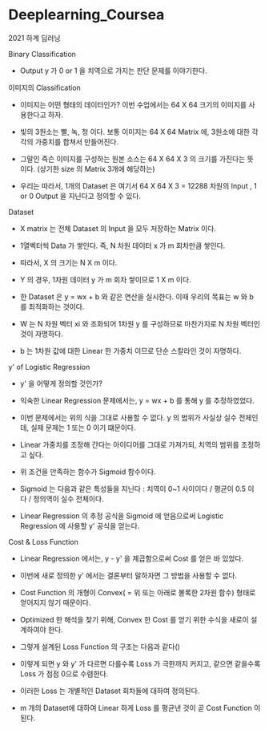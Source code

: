 # Deeplearning_Coursea
2021 하계 딥러닝

Binary Classification

- Output y 가 0 or 1 을 치역으로 가지는 판단 문제를 이야기한다.


이미지의 Classification

- 이미지는 어떤 형태의 데이터인가? 이번 수업에서는 64 X 64 크기의 이미지를 사용한다고 하자.
- 빛의 3원소는 빨, 녹, 청 이다. 보통 이미지는 64 X 64 Matrix 에, 3원소에 대한 각각의 가중치를 합쳐서 만들어진다.
- 그말인 즉슨 이미지를 구성하는 원본 소스는 64 X 64 X 3 의 크기를 가진다는 뜻 이다. (상기한 size 의 Matrix 3개에 해당하는)

- 우리는 따라서, 1개의 Dataset 은 여기서 64 X 64 X 3 = 12288 차원의 Input , 1 or 0 Output 을 지닌다고 정의할 수 있다.


Dataset

- X matrix 는 전체 Dataset 의 Input 을 모두 저장하는 Matrix 이다.
- 1열벡터씩 Data 가 쌓인다. 즉, N 차원 데이터 x 가 m 회차만큼 쌓인다.
- 따라서, X 의 크기는 N X m 이다.
- Y 의 경우, 1차원 데이터 y 가 m 회차 쌓이므로 1 X m 이다. 

- 한 Dataset 은 y = wx + b 와 같은 연산을 실시한다. 이때 우리의 목표는 w 와 b 를 최적화하는 것이다.
- W 는 N 차원 벡터 xi 와 조화되어 1차원 y 를 구성하므로 마찬가지로 N 차원 벡터인 것이 자명하다. 
- b 는 1차원 값에 대한 Linear 한 가중치 이므로 단순 스칼라인 것이 자명하다.



y' of Logistic Regression 

- y' 을 어떻게 정의할 것인가? 
- 익숙한 Linear Regression 문제에서는, y = wx + b 를 통해 y 를 추정하였었다.
- 이번 문제에서는 위의 식을 그대로 사용할 수 없다. y 의 범위가 사실상 실수 전체인데, 실제 문제는 1 또는 0 이기 떄문이다.


- Linear 가중치를 조정해 간다는 아이디어를 그대로 가져가되, 치역의 범위를 조정하고 싶다.
- 위 조건을 만족하는 함수가 Sigmoid 함수이다.
- Sigmoid 는 다음과 같은 특성들을 지닌다 : 치역이 0~1 사이이다 / 평균이 0.5 이다 / 정의역이 실수 전체이다.

- Linear Regression 의 추정 공식을 Sigmoid 에 얻음으로써 Logistic Regression 에 사용할 y' 공식을 얻는다. 



Cost & Loss Function 

- Linear Regression 에서는, y - y' 을 제곱함으로써 Cost 를 얻은 바 있었다.
- 이번에 새로 정의한 y' 에서는 결론부터 말하자면 그 방법을 사용할 수 없다.
- Cost Function 의 개형이 Convex( = 위 또는 아래로 볼록한 2차원 함수) 형태로 얻어지지 않기 때문이다.
- Optimized 한 해석을 찾기 위해, Convex 한 Cost 를 얻기 위한 수식을 새로이 설계하여야 한다.

- 그렇게 설계된 Loss Function 의 구조는 다음과 같다()
- 이렇게 되면 y 와 y' 가 다르면 다를수록 Loss 가 극한까지 커지고, 같으면 같을수록 Loss 가 점점 0으로 수렴한다.

- 이러한 Loss 는 개별적인 Dataset 회차들에 대하여 정의된다.
- m 개의 Dataset에 대하여 Linear 하게 Loss 를 평균낸 것이 곧 Cost Function 이 된다.


